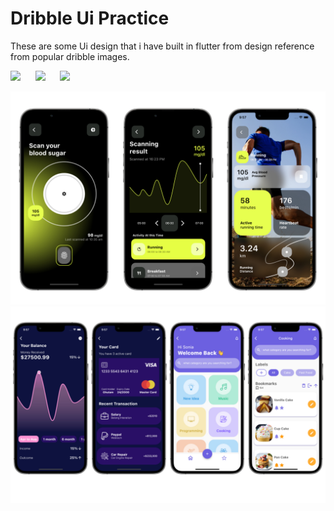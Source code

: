 # Dribble Ui Practice
These are some Ui design that i have built in flutter from design reference from popular dribble images.

<img src = "https://github.com/gameonanil/flutter_dribble_ui/blob/master/assets/gif/sports.gif?raw=true"  height="450"/>&nbsp;&nbsp;&nbsp;&nbsp;&nbsp;&nbsp;<img src = "https://github.com/gameonanil/flutter_dribble_ui/blob/master/assets/gif/bank.gif?raw=true"  height="450"/>&nbsp;&nbsp;&nbsp;&nbsp;&nbsp;&nbsp;<img src = "https://github.com/gameonanil/flutter_dribble_ui/blob/master/assets/gif/food.gif?raw=true"  height="450"/>&nbsp;&nbsp;&nbsp;&nbsp;&nbsp;&nbsp;


<img src = "https://github.com/gameonanil/flutter_dribble_ui/blob/master/assets/banner/d1.png?raw=true" width="800"/>
<img src = "https://github.com/gameonanil/flutter_dribble_ui/blob/master/assets/banner/d2.png?raw=true" width="800"/>



